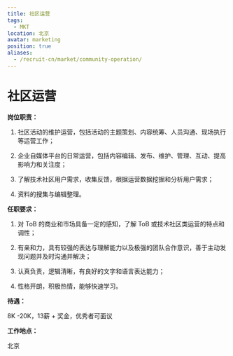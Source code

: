 ```yaml
---
title: 社区运营
tags:
  - MKT
location: 北京
avatar: marketing
position: true
aliases:
  - /recruit-cn/market/community-operation/
---
```


# 社区运营

**岗位职责：**

1. 社区活动的维护运营，包括活动的主题策划、内容统筹、人员沟通、现场执行等运营工作；

2. 企业自媒体平台的日常运营，包括内容编辑、发布、维护、管理、互动、提高影响力和关注度；

3. 了解技术社区用户需求，收集反馈，根据运营数据挖掘和分析用户需求；

4. 资料的搜集与编辑整理。

**任职要求：**

1. 对 ToB 的商业和市场具备一定的感知，了解 ToB 或技术社区类运营的特点和调性；

2. 有亲和力，具有较强的表达与理解能力以及极强的团队合作意识，善于主动发现问题并及时沟通并解决；

3. 认真负责，逻辑清晰，有良好的文字和语言表达能力；

4. 性格开朗，积极热情，能够快速学习。

**待遇：**

8K -20K，13薪 + 奖金，优秀者可面议

**工作地点：**

北京
